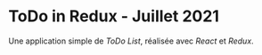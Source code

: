 # ToDo in Redux - Juillet 2021

Une application simple de _ToDo List_, réalisée avec _React_ et _Redux_.
